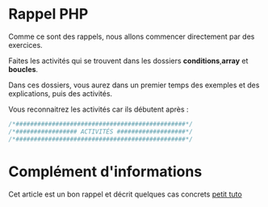 # Rappel PHP

Comme ce sont des rappels, nous allons commencer directement par des exercices.

Faites les activités qui se trouvent dans les dossiers **conditions**,**array** et **boucles**.

Dans ces dossiers, vous aurez dans un premier temps des exemples et des explications, puis des activités.

Vous reconnaitrez les activités car ils débutent après :
```php
/*###############################################*/
/*################# ACTIVITÉS ###################*/
/*###############################################*/
```

# Complément d'informations

Cet article est un bon rappel et décrit quelques cas concrets [petit tuto](https://www.smashingmagazine.com/2010/04/php-what-you-need-to-know-to-play-with-the-web/)
